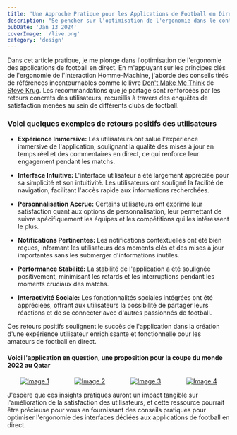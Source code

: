 ```yaml
---
title: 'Une Approche Pratique pour les Applications de Football en Direct'
description: "Se pencher sur l'optimisation de l'ergonomie dans le contexte des applications de football en direct"
pubDate: 'Jan 13 2024'
coverImage: '/live.png'
category: 'design'
---
```



Dans cet article pratique, je me plonge dans l'optimisation de l'ergonomie des applications de football en direct. En m'appuyant sur les principes clés de l'ergonomie de l'Interaction Homme-Machine, j'aborde des conseils tirés de références incontournables comme le livre <a href="https://jnd.org/" class="text-gradient_indigo-purple">Don't Make Me Think</a> de <a href="https://jnd.org/" class="text-gradient_indigo-purple">Steve Krug</a>. Les recommandations que je partage sont renforcées par les retours concrets des utilisateurs, recueillis à travers des enquêtes de satisfaction menées au sein de différents clubs de football. 

<div>

<h3>
Voici quelques exemples de retours positifs des utilisateurs
</h3>

- **Expérience Immersive:** Les utilisateurs ont salué l'expérience immersive de l'application, soulignant la qualité des mises à jour en temps réel et des commentaires en direct, ce qui renforce leur engagement pendant les matchs.

- **Interface Intuitive:** L'interface utilisateur a été largement appréciée pour sa simplicité et son intuitivité. Les utilisateurs ont souligné la facilité de navigation, facilitant l'accès rapide aux informations recherchées.

- **Personnalisation Accrue:** Certains utilisateurs ont exprimé leur satisfaction quant aux options de personnalisation, leur permettant de suivre spécifiquement les équipes et les compétitions qui les intéressent le plus.

- **Notifications Pertinentes:** Les notifications contextuelles ont été bien reçues, informant les utilisateurs des moments clés et des mises à jour importantes sans les submerger d'informations inutiles.

- **Performance Stabilité:** La stabilité de l'application a été soulignée positivement, minimisant les retards et les interruptions pendant les moments cruciaux des matchs.

- **Interactivité Sociale:** Les fonctionnalités sociales intégrées ont été appréciées, offrant aux utilisateurs la possibilité de partager leurs réactions et de se connecter avec d'autres passionnés de football.


Ces retours positifs soulignent le succès de l'application dans la création d'une expérience utilisateur enrichissante et fonctionnelle pour les amateurs de football en direct.

<h4>
Voici l'application en question, une proposition pour la coupe du monde 2022 au Qatar
</h4>

<div style="display: flex; flex-wrap: wrap; justify-content: space-around; align-items: center;">
  <a href="/monde1.png" target="_blank">
    <img src="/monde1.png" alt="Image 1" class="rounded w-48 h-48">
  </a>
  <a href="/monde2.png" target="_blank">
    <img src="/monde2.png" alt="Image 2" class="rounded w-48 h-48">
  </a>
  <a href="/monde3.png" target="_blank">
    <img src="/monde3.png" alt="Image 3" class="rounded w-48 h-48">
  </a>
  <a href="/monde4.png" target="_blank">
    <img src="/monde4.png" alt="Image 4" class="rounded w-48 h-48">
  </a>
</div>

</div>




J'espère que ces insights pratiques auront un impact tangible sur l'amélioration de la satisfaction des utilisateurs, et cette ressource pourrait être précieuse pour vous en fournissant des conseils pratiques pour optimiser l'ergonomie des interfaces dédiées aux applications de football en direct.
